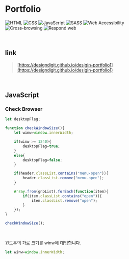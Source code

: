 # Portfolio

![HTML](https://img.shields.io/badge/-HTML-F05032?style=flat-square&logo=html5&logoColor=ffffff)
![CSS](https://img.shields.io/badge/-CSS-007ACC?style=flat-square&logo=css3)
![JavaScript](https://img.shields.io/badge/-JavaScript-dc8d2d?style=flat-square&logo=javascript&logoColor=ffffff)
![SASS](https://img.shields.io/badge/-Sass-ca6598?style=flat-square&logo=sass&logoColor=ffffff)
![Web Accessibility](https://img.shields.io/badge/-Accessibility-00A98F?style=flat-square&logo=w3c&logoColor=ffffff)
![Cross-browsing](https://img.shields.io/badge/-Cross%20browsing-302683?style=flat-square&logo=googlechrome&logoColor=ffffff)
![Respond web](https://img.shields.io/badge/-Respond%20web-ca6598?style=flat-square&logo=htmlacademy&logoColor=ffffff)

<br>

## link

> [https://designdigit.github.io/desigin-portfolio1](https://designdigit.github.io/desigin-portfolio1)

<br>

## JavaScript

### Check Browser

``` JavaScript
let desktopFlag;

function checkWindowSize(){
	let winw=window.innerWidth;

	if(winw >= 1240){
		desktopFlag=true;
	}
	else{
		desktopFlag=false;
	}

	if(header.classList.contains("menu-open")){
		header.classList.remove("menu-open");
	}

	Array.from(gnbList).forEach(function(item){
		if(item.classList.contains("open")){
			item.classList.remove("open");
		}
	});
}

checkWindowSize();
```

<br>

윈도우의 가로 크기를 winw에 대입합니다.

``` JavaScript
let winw=window.innerWidth;
```